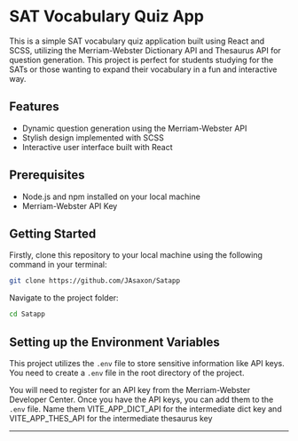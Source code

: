 # SAT Vocabulary Quiz App

This is a simple SAT vocabulary quiz application built using React and SCSS, utilizing the Merriam-Webster Dictionary API and Thesaurus API for question generation. This project is perfect for students studying for the SATs or those wanting to expand their vocabulary in a fun and interactive way.

## Features

- Dynamic question generation using the Merriam-Webster API
- Stylish design implemented with SCSS
- Interactive user interface built with React

## Prerequisites

- Node.js and npm installed on your local machine
- Merriam-Webster API Key

## Getting Started

Firstly, clone this repository to your local machine using the following command in your terminal:

```bash
git clone https://github.com/JAsaxon/Satapp
```

Navigate to the project folder:

```bash
cd Satapp
```

## Setting up the Environment Variables

This project utilizes the `.env` file to store sensitive information like API keys. You need to create a `.env` file in the root directory of the project. 

You will need to register for an API key from the Merriam-Webster Developer Center. Once you have the API keys, you can add them to the `.env` file. Name them VITE_APP_DICT_API for 
the intermediate dict key and VITE_APP_THES_API for the intermediate thesaurus key

****
